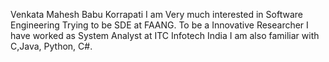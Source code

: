 Venkata Mahesh Babu Korrapati
I am Very much interested in Software Engineering 
Trying to be SDE at FAANG.
To be a Innovative Researcher
I have worked as System Analyst at ITC Infotech India
I am also familiar with C,Java, Python, C#.
